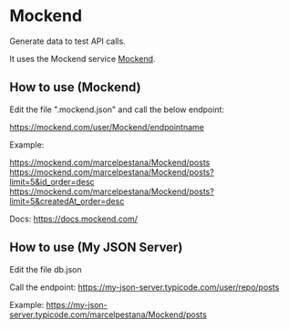# Mockend

Generate data to test API calls.

It uses the Mockend service [Mockend](https://mockend.com/).

## How to use (Mockend)

Edit the file ".mockend.json" and call the below endpoint:

https://mockend.com/user/Mockend/endpointname

Example:

https://mockend.com/marcelpestana/Mockend/posts
https://mockend.com/marcelpestana/Mockend/posts?limit=5&id_order=desc
https://mockend.com/marcelpestana/Mockend/posts?limit=5&createdAt_order=desc

Docs:
https://docs.mockend.com/


## How to use (My JSON Server)

Edit the file db.json

Call the endpoint:
https://my-json-server.typicode.com/user/repo/posts

Example:
https://my-json-server.typicode.com/marcelpestana/Mockend/posts

